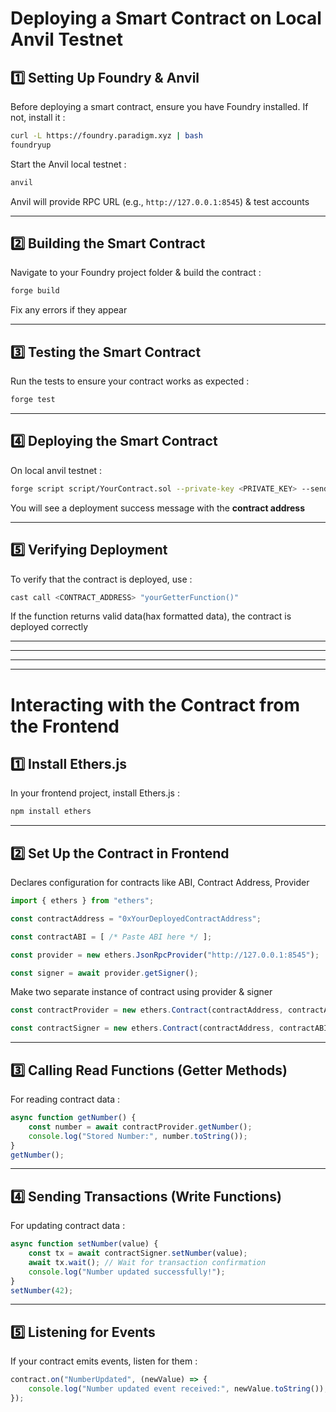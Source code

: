 # **Deploying a Smart Contract on Local Anvil Testnet**

## **1️⃣ Setting Up Foundry & Anvil**
Before deploying a smart contract, ensure you have Foundry installed. If not, install it :
```sh
curl -L https://foundry.paradigm.xyz | bash
foundryup
```
Start the Anvil local testnet :
```sh
anvil
```
Anvil will provide RPC URL (e.g., `http://127.0.0.1:8545`) & test accounts

---

## **2️⃣ Building the Smart Contract**
Navigate to your Foundry project folder & build the contract :
```sh
forge build
```
Fix any errors if they appear

---

## **3️⃣ Testing the Smart Contract**
Run the tests to ensure your contract works as expected :
```sh
forge test
```

---

## **4️⃣ Deploying the Smart Contract**
On local anvil testnet :
```sh
forge script script/YourContract.sol --private-key <PRIVATE_KEY> --sender <senderAdress> --broadcast 
```
You will see a deployment success message with the **contract address**

---

## **5️⃣ Verifying Deployment**
To verify that the contract is deployed, use :
```sh
cast call <CONTRACT_ADDRESS> "yourGetterFunction()"
```
If the function returns valid data(hax formatted data), the contract is deployed correctly

---
---
---
---

# **Interacting with the Contract from the Frontend**

## **1️⃣ Install Ethers.js**
In your frontend project, install Ethers.js :
```sh
npm install ethers
```

---

## **2️⃣ Set Up the Contract in Frontend**
Declares configuration for contracts like ABI, Contract Address, Provider

```javascript
import { ethers } from "ethers";

const contractAddress = "0xYourDeployedContractAddress"; 

const contractABI = [ /* Paste ABI here */ ];

const provider = new ethers.JsonRpcProvider("http://127.0.0.1:8545");

const signer = await provider.getSigner();
```
Make two separate instance of contract using provider & signer
```javascript
const contractProvider = new ethers.Contract(contractAddress, contractABI, provider); // Use for read only functions

const contractSigner = new ethers.Contract(contractAddress, contractABI, signer); // Use for tx functions
```

---

## **3️⃣ Calling Read Functions (Getter Methods)**
For reading contract data :
```javascript
async function getNumber() {
    const number = await contractProvider.getNumber();
    console.log("Stored Number:", number.toString());
}
getNumber();
```

---

## **4️⃣ Sending Transactions (Write Functions)**
For updating contract data :
```javascript
async function setNumber(value) {
    const tx = await contractSigner.setNumber(value);
    await tx.wait(); // Wait for transaction confirmation
    console.log("Number updated successfully!");
}
setNumber(42);
```

---

## **5️⃣ Listening for Events**
If your contract emits events, listen for them :
```javascript
contract.on("NumberUpdated", (newValue) => {
    console.log("Number updated event received:", newValue.toString());
});
```

